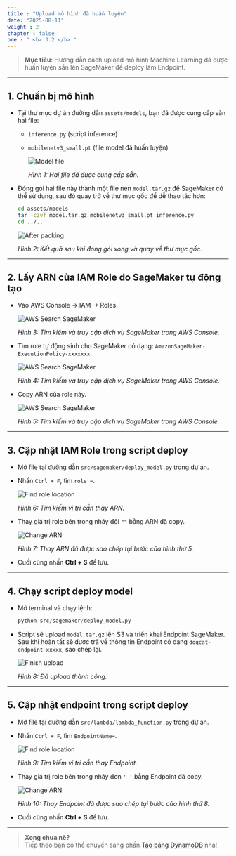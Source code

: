 ```yaml
---
title : "Upload mô hình đã huấn luyện"
date: "2025-08-11"
weight : 2
chapter : false
pre : " <b> 3.2 </b> "
---
```


> **Mục tiêu**: Hướng dẫn cách upload mô hình Machine Learning đã được huấn luyện sẵn lên SageMaker để deploy làm Endpoint.

---

## 1. Chuẩn bị mô hình 

- Tại thư mục dự án đường dẫn `assets/models`, bạn đã được cung cấp sẵn hai file:  
  - `inference.py` (script inference)  
  - `mobilenetv3_small.pt` (file model đã huấn luyện)  

    ![Model file](/images/3.quick-create-sagemaker-AI/3.2.upload-trained-model/upload-trained-model-1.png)  

    *Hình 1: Hai file đã được cung cấp sẵn.*

- Đóng gói hai file này thành một file nén `model.tar.gz` để SageMaker có thể sử dụng, sau đó quay trở về thư mục gốc để dễ thao tác hơn:
  ```bash
  cd assets/models 
  tar -czvf model.tar.gz mobilenetv3_small.pt inference.py
  cd ../..
  ```

  ![After packing](/images/3.quick-create-sagemaker-AI/3.2.upload-trained-model/upload-trained-model-2.png)  

    *Hình 2: Kết quả sau khi đóng gói xong và quay về thư mục gốc.*

---

## 2. Lấy ARN của IAM Role do SageMaker tự động tạo

- Vào AWS Console → IAM → Roles.  

  ![AWS Search SageMaker](/images/3.quick-create-sagemaker-AI/3.2.upload-trained-model/upload-trained-model-3.png)  

  *Hình 3: Tìm kiếm và truy cập dịch vụ SageMaker trong AWS Console.*

- Tìm role tự động sinh cho SageMaker có dạng: `AmazonSageMaker-ExecutionPolicy-xxxxxxx`.  

  ![AWS Search SageMaker](/images/3.quick-create-sagemaker-AI/3.2.upload-trained-model/upload-trained-model-4.png)  

  *Hình 4: Tìm kiếm và truy cập dịch vụ SageMaker trong AWS Console.*

- Copy ARN của role này.

  ![AWS Search SageMaker](/images/3.quick-create-sagemaker-AI/3.2.upload-trained-model/upload-trained-model-5.png)  

  *Hình 5: Tìm kiếm và truy cập dịch vụ SageMaker trong AWS Console.*

---

## 3. Cập nhật IAM Role trong script deploy

- Mở file tại đường dẫn `src/sagemaker/deploy_model.py` trong dự án.  
- Nhấn `Ctrl + F`, tìm `role =`.  

  ![Find role location](/images/3.quick-create-sagemaker-AI/3.2.upload-trained-model/upload-trained-model-6.png)  

  *Hình 6: Tìm kiếm vị trí cần thay ARN.*

- Thay giá trị role bên trong nháy đôi `""` bằng ARN đã copy.

  ![Change ARN](/images/3.quick-create-sagemaker-AI/3.2.upload-trained-model/upload-trained-model-7.png)  

  *Hình 7: Thay ARN đã được sao chép tại bước của hình thứ 5.*

- Cuối cùng nhấn **Ctrl + S** để lưu.

---

## 4. Chạy script deploy model

- Mở terminal và chạy lệnh:

  ```python
  python src/sagemaker/deploy_model.py
  ```

- Script sẽ upload `model.tar.gz` lên S3 và triển khai Endpoint SageMaker. Sau khi hoàn tất sẽ được trả về thông tin Endpoint có dạng `dogcat-endpoint-xxxxx`, sao chép lại.

  ![Finish upload](/images/3.quick-create-sagemaker-AI/3.2.upload-trained-model/upload-trained-model-8.png)  

    *Hình 8: Đã upload thành công.*

---

## 5. Cập nhật endpoint trong script deploy

- Mở file tại đường dẫn `src/lambda/lambda_function.py` trong dự án.  
- Nhấn `Ctrl + F`, tìm `EndpointName=`.  

  ![Find role location](/images/3.quick-create-sagemaker-AI/3.2.upload-trained-model/upload-trained-model-9.png)  

  *Hình 9: Tìm kiếm vị trí cần thay Endpoint.*

- Thay giá trị role bên trong nháy đơn `' '` bằng Endpoint đã copy.

  ![Change ARN](/images/3.quick-create-sagemaker-AI/3.2.upload-trained-model/upload-trained-model-10.png)  

  *Hình 10: Thay Endpoint đã được sao chép tại bước của hình thứ 8.*

- Cuối cùng nhấn **Ctrl + S** để lưu.

---

> **Xong chưa nè?**  
> Tiếp theo bạn có thể chuyển sang phần [Tạo bảng DynamoDB](/4-create-dynamoDB/) nha!